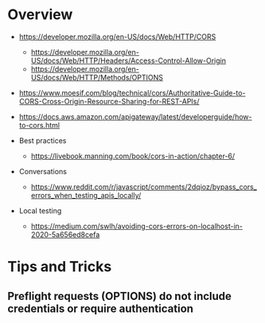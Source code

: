 # Overview

- https://developer.mozilla.org/en-US/docs/Web/HTTP/CORS
    + https://developer.mozilla.org/en-US/docs/Web/HTTP/Headers/Access-Control-Allow-Origin
    + https://developer.mozilla.org/en-US/docs/Web/HTTP/Methods/OPTIONS
- https://www.moesif.com/blog/technical/cors/Authoritative-Guide-to-CORS-Cross-Origin-Resource-Sharing-for-REST-APIs/
- https://docs.aws.amazon.com/apigateway/latest/developerguide/how-to-cors.html

- Best practices
    + https://livebook.manning.com/book/cors-in-action/chapter-6/

- Conversations
    + https://www.reddit.com/r/javascript/comments/2dqioz/bypass_cors_errors_when_testing_apis_locally/

- Local testing
    + https://medium.com/swlh/avoiding-cors-errors-on-localhost-in-2020-5a656ed8cefa

# Tips and Tricks

## Preflight requests (OPTIONS) do not include credentials or require authentication
